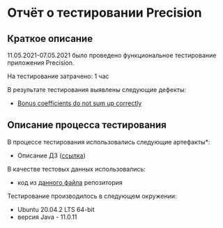 # Отчёт о тестировании Precision

## Краткое описание

11.05.2021-07.05.2021 было проведено функциональное тестирование  приложения Precision.

На тестирование затрачено: 1 час

В результате тестирования выявлены следующие дефекты:
* [Bonus coefficients do not sum up correctly](https://github.com/aidthebest/java-2.2/issues/1)


## Описание процесса тестирования

В процессе тестирования использовались следующие артефакты*:
* Описание ДЗ ([ссылка](https://github.com/netology-code/javaqa-homeworks/tree/master/programming))

В качестве тестовых данных использовались: 
* код из [данного файла](https://github.com/aidthebest/java-2.2/blob/main/src/Main.java) репозитория


Тестирование производилось в следующем окружении:
* Ubuntu 20.04.2 LTS 64-bit
* версия Java - 11.0.11
